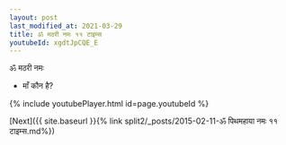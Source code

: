 ```yaml
---
layout: post
last_modified_at: 2021-03-29
title: ॐ मठरी नमः ११ टाइम्स
youtubeId: xgdtJpCQE_E
---
```

 
 
 ॐ मठरी नमः  
 
 -  माँ कौन है? 
 
  
 
  
 
 
 
 
 
 


{% include youtubePlayer.html id=page.youtubeId %}
 
[Next]({{ site.baseurl }}{% link  split2/_posts/2015-02-11-ॐ पिथमहाया नमः ११ टाइम्स.md%})
 

